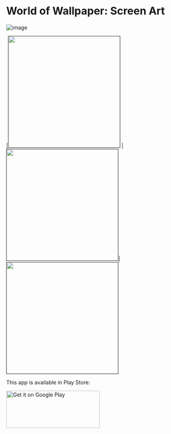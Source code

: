 # World of Wallpaper: Screen Art

![image](https://play-lh.googleusercontent.com/w0zDBdUmxdsCV2h6jWgdHNhHv70V83Z2P9xQ49vp58Ncj0GBPDloQ4dJe-TEkC1FHCI=w5120-h2880-rw)

|[<img src="https://play-lh.googleusercontent.com/nzjQk5VaiUwXTKNOsOCx_gSxAiX6AlohIZSY1levwXygpSrxoWbpo8bx4HoVlNVr2SZi=w5120-h2880-rw" width="300"/>]() |[<img src="https://play-lh.googleusercontent.com/7ilvWQ7fv84R-esRk9Itctl8qAZEdHDtYuTSPYbogtvXQwDuITn1RJ6PRfGFIiPFyRTP=w5120-h2880-rw" width="300"/>]()|
[<img src="https://play-lh.googleusercontent.com/xteE9oDuP9Eqmn_jO0fjr9BxfK8KlFp1HOKRnwyGuYEdCjwo-DuRcslUREZDnpcpMoyi=w5120-h2880-rw" width="300"/>]()


This app is available in Play Store:

[<img align = "left" height="100" width="250" src="https://play.google.com/intl/en_us/badges/static/images/badges/en_badge_web_generic.png" alt='Get it on Google Play' />](https://play.google.com/store/apps/details?id=com.gamovation.tilecl)
